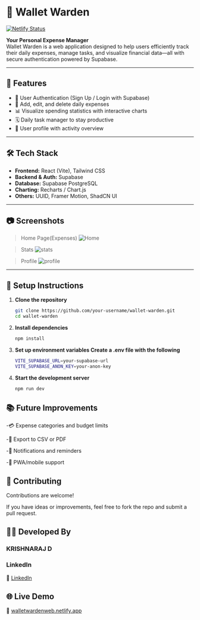 # 💼 Wallet Warden

[![Netlify Status](https://api.netlify.com/api/v1/badges/de7a6d94-2efe-4d5d-807a-e7d577e4a2a3/deploy-status)](https://walletwardenweb.netlify.app)


**Your Personal Expense Manager**  
Wallet Warden is a web application designed to help users efficiently track their daily expenses, manage tasks, and visualize financial data—all with secure authentication powered by Supabase.

---

## 🚀 Features

- 🔐 User Authentication (Sign Up / Login with Supabase)
- 💸 Add, edit, and delete daily expenses
- 📊 Visualize spending statistics with interactive charts
- 🗓️ Daily task manager to stay productive
- 🙍 User profile with activity overview

---

## 🛠️ Tech Stack

- **Frontend:** React (Vite), Tailwind CSS
- **Backend & Auth:** Supabase
- **Database:** Supabase PostgreSQL
- **Charting:** Recharts / Chart.js
- **Others:** UUID, Framer Motion, ShadCN UI

---

## 📷 Screenshots

> Home Page(Expenses)
![Home](https://github.com/user-attachments/assets/07f761b9-d5be-4041-8224-3ab4a60f39b1)

> Stats
![stats](https://github.com/user-attachments/assets/ea697d9c-7653-4d72-b904-8a96acccbf02)

> Profile
![profile](https://github.com/user-attachments/assets/1ca55d3b-006a-4ac6-982f-9f19f13d5221)

---

## 🔧 Setup Instructions

1. **Clone the repository**
   ```bash
   git clone https://github.com/your-username/wallet-warden.git
   cd wallet-warden
   ```
2. **Install dependencies**
   ```bash
   npm install
   ```
3. **Set up environment variables Create a .env file with the following**
   ```bash
   VITE_SUPABASE_URL=your-supabase-url
   VITE_SUPABASE_ANON_KEY=your-anon-key
   ```
4. **Start the development server**
   ```bash
   npm run dev
   ```
## 📚 Future Improvements

-💳 Expense categories and budget limits

-🧾 Export to CSV or PDF

-🔔 Notifications and reminders

-📱 PWA/mobile support

## 🤝 Contributing
Contributions are welcome!

If you have ideas or improvements, feel free to fork the repo and submit a pull request.

## 🧑‍💻 Developed By
### KRISHNARAJ D
### LinkedIn
🔗 [LinkedIn](https://www.linkedin.com/in/krishnaraj-d-b156b5280/)
## 🌐 Live Demo

🔗 [walletwardenweb.netlify.app](https://walletwardenweb.netlify.app)
